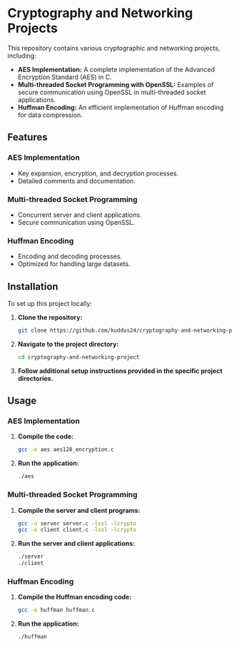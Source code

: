 # Cryptography and Networking Projects

This repository contains various cryptographic and networking projects, including:

- **AES Implementation:** A complete implementation of the Advanced Encryption Standard (AES) in C.
- **Multi-threaded Socket Programming with OpenSSL:** Examples of secure communication using OpenSSL in multi-threaded socket applications.
- **Huffman Encoding:** An efficient implementation of Huffman encoding for data compression.

## Features

### AES Implementation
- Key expansion, encryption, and decryption processes.
- Detailed comments and documentation.

### Multi-threaded Socket Programming
- Concurrent server and client applications.
- Secure communication using OpenSSL.

### Huffman Encoding
- Encoding and decoding processes.
- Optimized for handling large datasets.

## Installation

To set up this project locally:

1. **Clone the repository:**

    ```bash
    git clone https://github.com/kuddus24/cryptography-and-networking-project.git
    ```

2. **Navigate to the project directory:**

    ```bash
    cd cryptography-and-networking-project
    ```

3. **Follow additional setup instructions provided in the specific project directories.**

## Usage

### AES Implementation

1. **Compile the code:**

    ```bash
    gcc -o aes aes128_encryption.c
    ```

2. **Run the application:**

    ```bash
    ./aes
    ```

### Multi-threaded Socket Programming

1. **Compile the server and client programs:**

    ```bash
    gcc -o server server.c -lssl -lcrypto
    gcc -o client client.c -lssl -lcrypto
    ```

2. **Run the server and client applications:**

    ```bash
    ./server
    ./client
    ```

### Huffman Encoding

1. **Compile the Huffman encoding code:**

    ```bash
    gcc -o huffman huffman.c
    ```

2. **Run the application:**

    ```bash
    ./huffman
    ```




